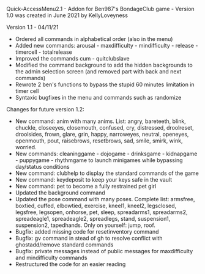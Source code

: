 Quick-AccessMenu2.1 - Addon for Ben987's BondageClub game - Version 1.0 was created in June 2021 by KellyLoveyness

Version 1.1 - 04/11/21

* Ordered all commands in alphabetical order (also in the menu)
* Added new commands: arousal - maxdifficulty - mindifficulty - release - timercell - totalrelease                                                                                                                             
* Improved the commands cum -  quitclubslave                                                                                                                                                                                                           
* Modified the command background to add the hidden backgrounds to the admin selection screen (and removed part with back and next commands)  
* Rewrote 2 ben's functions to bypass the stupid 60 minutes limitation in timer cell                                                                                                                                                    
* Syntaxic bugfixes in the menu and commands such as randomize




Changes for future version 1.2:

* New command: anim with many anims. List: angry, bareteeth, blink, chuckle, closeeyes, closemouth, confused, cry, distressed, droolreset, droolsides, frown, glare, grin, happy, narroweyes, neutral, openeyes, openmouth, pout, raisebrows, resetbrows, sad, smile, smirk, wink, worried.
* New commands: cleaninggame - dojogame - drinksgame - kidnapgame - puppygame - rhythmgame to launch minigames while bypassing day/status conditions
* New command: clubhelp to display the standard commands of the game
* New command: keydeposit to keep your keys safe in the vault
* New command: pet to become a fully restrained pet girl
* Updated the background command
* Updated the pose command with many poses. Complete list: armsfree, boxtied, cuffed, elbowtied, exercise, kneel1, kneel2, legsclosed, legsfree, legsopen, onhorse, pet, sleep, spreadarms1, spreadarms2, spreadeagle1, spreadeagle2, spreadlegs, stand, suspension1, suspension2, tapedhands. Only on yourself: jump, roof.
* Bugfix: added missing code for resetinventory command
* Bugfix: gv command in stead of gh to resolve conflict with ghostadd/remove standard commands
* Bugfix: private messages instead of public messages for maxdifficulty and mindifficulty commands
* Restructured the code for an easier reading
